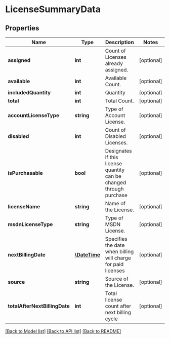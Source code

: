 # LicenseSummaryData

## Properties
Name | Type | Description | Notes
------------ | ------------- | ------------- | -------------
**assigned** | **int** | Count of Licenses already assigned. | [optional] 
**available** | **int** | Available Count. | [optional] 
**includedQuantity** | **int** | Quantity | [optional] 
**total** | **int** | Total Count. | [optional] 
**accountLicenseType** | **string** | Type of Account License. | [optional] 
**disabled** | **int** | Count of Disabled Licenses. | [optional] 
**isPurchasable** | **bool** | Designates if this license quantity can be changed through purchase | [optional] 
**licenseName** | **string** | Name of the License. | [optional] 
**msdnLicenseType** | **string** | Type of MSDN License. | [optional] 
**nextBillingDate** | [**\DateTime**](\DateTime.md) | Specifies the date when billing will charge for paid licenses | [optional] 
**source** | **string** | Source of the License. | [optional] 
**totalAfterNextBillingDate** | **int** | Total license count after next billing cycle | [optional] 

[[Back to Model list]](../README.md#documentation-for-models) [[Back to API list]](../README.md#documentation-for-api-endpoints) [[Back to README]](../README.md)


